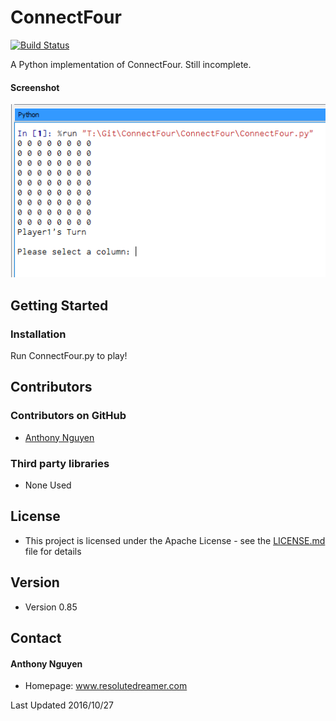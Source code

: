 ConnectFour
======
[![Build Status](https://travis-ci.org/resolutedreamer/ConnectFour.svg?branch=master)](https://travis-ci.org/resolutedreamer/ConnectFour)

A Python implementation of ConnectFour. Still incomplete.

#### Screenshot
![screenshot](ConnectFourAssets/screenshots/ss1.png)

## Getting Started

### Installation

Run ConnectFour.py to play!

## Contributors

### Contributors on GitHub
* [Anthony Nguyen](https://github.com/resolutedreamer)

### Third party libraries
* None Used

## License 
* This project is licensed under the Apache License - see the [LICENSE.md](https://github.com/resolutedreamer/BLE_UART_8001/blob/master/LICENSE) file for details

## Version 
* Version 0.85

## Contact
#### Anthony Nguyen
* Homepage: www.resolutedreamer.com

Last Updated 2016/10/27
